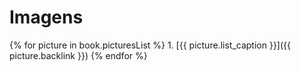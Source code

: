 # Imagens
 
  {% for picture in book.picturesList %}
    1. [{{ picture.list_caption }}]({{ picture.backlink }})
  {% endfor %}